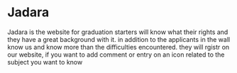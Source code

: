 # Jadara
Jadara is the website for graduation starters will know what their rights and they have a great background with it.  in addition to the applicants in the wall know us and know more than the difficulties encountered.  they will rgistr on our website, if you want to add comment or entry on an icon related to the subject you want to know
